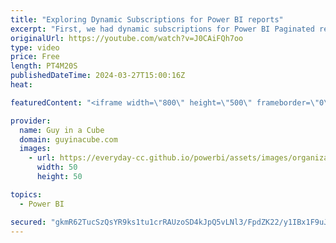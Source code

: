 ```yaml
---
title: "Exploring Dynamic Subscriptions for Power BI reports"
excerpt: "First, we had dynamic subscriptions for Power BI Paginated reports. Now they are available for Power BI reports! Patrick walks you through how to take advantage of them!  Dynamic per recipient subscriptions for reports (Preview) https://learn.microsoft.com/power-bi/collaborate-share/power-bi-dynamic-report-subscriptions"
originalUrl: https://youtube.com/watch?v=J0CAiFQh7oo
type: video
price: Free
length: PT4M20S
publishedDateTime: 2024-03-27T15:00:16Z
heat: 

featuredContent: "<iframe width=\"800\" height=\"500\" frameborder=\"0\" src=\"https://www.youtube.com/embed/J0CAiFQh7oo\" allow=\"accelerometer; autoplay; encrypted-media; gyroscope; picture-in-picture\" allowfullscreen></iframe>"

provider:
  name: Guy in a Cube
  domain: guyinacube.com
  images:
    - url: https://everyday-cc.github.io/powerbi/assets/images/organizations/guyinacube.com-50x50.jpg
      width: 50
      height: 50

topics:
  - Power BI

secured: "gkmR62TucSzQsYR9ks1tu1crRAUzoSD4kJpQ5vLNl3/FpdZK22/y1IBx1F9uJSfHQcrBlvez39f4gnvmzdkmap8qwxKI1YPqahycwFGpa2defjjlLFVOcEEQNh44/EW7jrmPjuARVWojfFov+61YXTSfxHoiLwGRcFn3Y2cn5Ym1Zi3XsQgvYTMP3g63Dww2qjKvIvKw2hTKaVoprkKSoFt08v5yY5LwOneQWx60BCz5hfEGdC95/bFa3oArMOAhu5ICIO+bnJwTfyTwP0HfiAeXDyp/UX/eoo8pGlx1ySzs9hpD86XiqJU7uU6sMhx2UMrG1KZLMbVRexbf5IkxU7l8TNRrXdTW0uOHyybIiw6VQAkvnxGZwbeDT1mjl2KD/+ej+qq20jzq98tGIb52dqs1APG9XZaR9WmrusoFtog=;djbp+8pTk/gvOqGrpc5BoA=="
---
```


